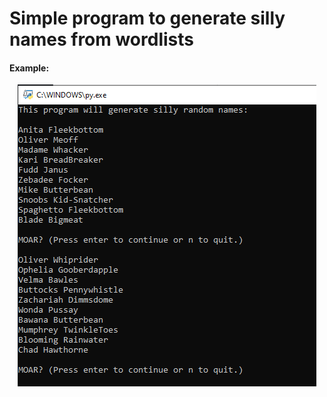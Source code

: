 # Simple program to generate silly names from wordlists

#### Example:
<p align="center"><img src="./example.PNG"></img></p>
